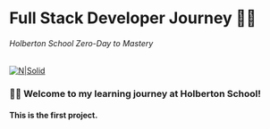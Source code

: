 # Full Stack Developer Journey  🧑‍🎓
######  *Holberton School Zero-Day to Mastery*  

[![N|Solid](https://cdn.prod.website-files.com/6105315644a26f77912a1ada/63eea844ae4e3022154e2878_Holberton.png)](https://www.holbertonschool.com/)


### 🙋‍♂️ Welcome to my learning journey at Holberton School! 
#### This is the first project.
